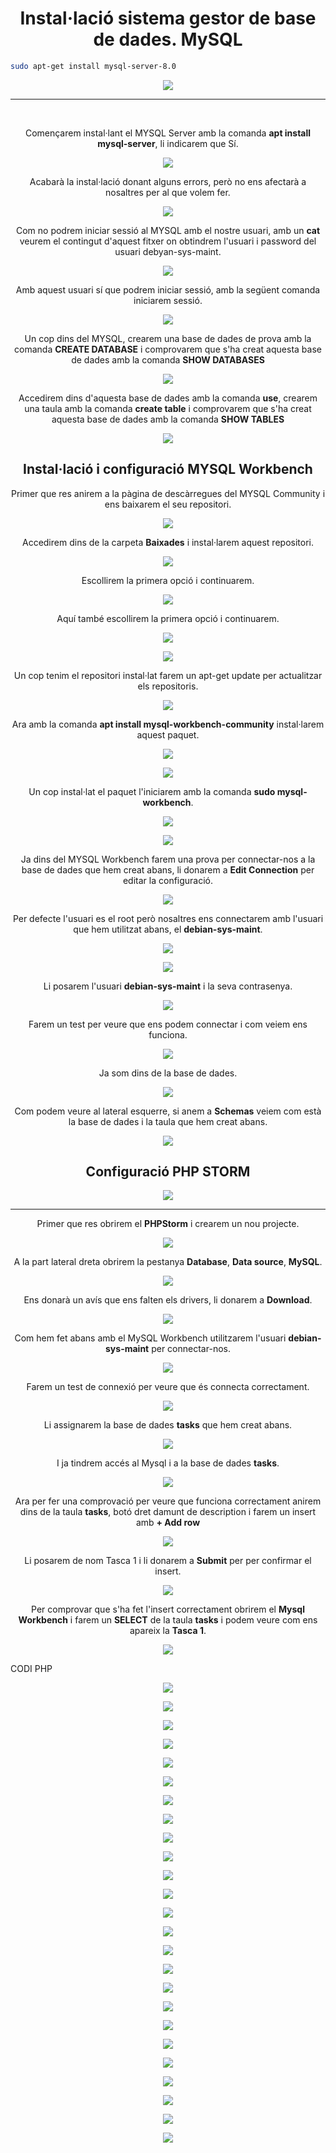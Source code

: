 <h1 align="center">
  <b>Instal·lació sistema gestor de base de dades. MySQL</b>
</h1>

```bash
sudo apt-get install mysql-server-8.0
```

<p align="center">
  <img src="https://user-images.githubusercontent.com/91249151/155364414-9f5e788a-1d73-410c-a799-36d59c480bd3.png">
</p>

---

<br>
<p align="center">
  Començarem instal·lant el MYSQL Server amb la comanda <b>apt install mysql-server</b>, li indicarem que Sí.
</p>

<p align="center">
  <img src="https://user-images.githubusercontent.com/91249151/155302043-05e4211c-d0ca-4959-94db-917f8871cf96.png">
</p>

<p align="center">
Acabarà la instal·lació donant alguns errors, però no ens afectarà a nosaltres per al que volem fer.
</p>
  
<p align="center">
  <img src="https://user-images.githubusercontent.com/91249151/155302575-3ec9045c-8904-4ad1-8212-c01089af7a65.png">
</p>

<p align="center">
  Com no podrem iniciar sessió al MYSQL amb el nostre usuari, amb un <b>cat</b> veurem el contingut d'aquest fitxer on obtindrem l'usuari i password del usuari debyan-sys-maint.
</p>
  
<p align="center">
  <img src="https://user-images.githubusercontent.com/91249151/155303908-2f5f1a02-661a-4218-988d-6eb4de063f8e.png">
</p>

<p align="center">
  Amb aquest usuari sí que podrem iniciar sessió, amb la següent comanda iniciarem sessió.
</p>

<p align="center">
  <img src="https://user-images.githubusercontent.com/91249151/155304131-3461de9f-7aa5-491e-864a-e38abb11b687.png">
</p>

<p align="center">
  Un cop dins del MYSQL, crearem una base de dades de prova amb la comanda <b>CREATE DATABASE</b> i comprovarem que s'ha creat aquesta base de dades amb la comanda <b>SHOW DATABASES</b>
</p>

<p align="center">
  <img src="https://user-images.githubusercontent.com/91249151/155306057-bd714443-5384-4cb4-9a25-0882fe7ab05f.png">
</p>

<p align="center">
  Accedirem dins d'aquesta base de dades amb la comanda <b>use</b>, crearem una taula amb la comanda <b>create table</b> i comprovarem que s'ha creat aquesta base de dades amb la comanda <b>SHOW TABLES</b>
</p>

<p align="center">
  <img src="https://user-images.githubusercontent.com/91249151/155307587-e488a3a6-c8f3-420a-be5e-428da88894a0.png">
</p>

<h2 align="center">
  <b>Instal·lació i configuració MYSQL Workbench</b>
</h2>

<p align="center">
  Primer que res anirem a la pàgina de descàrregues del MYSQL Community i ens baixarem el seu repositori.
</p>

<p align="center">
  <img src="https://user-images.githubusercontent.com/91249151/155310036-c0f6bfe2-0c1e-4b7e-8f00-8bce15443fb1.png">
</p>

<p align="center">
  Accedirem dins de la carpeta <b>Baixades</b> i instal·larem aquest repositori.
</p>

<p align="center">
  <img src="https://user-images.githubusercontent.com/91249151/155310768-034e3b99-89f2-49fb-98cf-2088520743b5.png">
</p>

<p align="center">
  Escollirem la primera opció i continuarem.
</p>

<p align="center">
  <img src="https://user-images.githubusercontent.com/91249151/155310779-fa337d77-9617-4e4c-b082-9a4893374db2.png">
</p>

<p align="center">
  Aquí també escollirem la primera opció i continuarem.
</p>

<p align="center">
  <img src="https://user-images.githubusercontent.com/91249151/155310803-fb349ca9-082f-4588-a0a3-46893ba8903e.png">
</p>

<p align="center">
  <img src="https://user-images.githubusercontent.com/91249151/155310832-298e5d9c-1675-4e61-ab39-13b17561a022.png">
</p>

<p align="center">
  Un cop tenim el repositori instal·lat farem un apt-get update per actualitzar els repositoris.
</p>

<p align="center">
  <img src="https://user-images.githubusercontent.com/91249151/155310851-7feb10cc-dba4-42da-bb04-bdf1cca18f16.png">
</p>

<p align="center">
  Ara amb la comanda <b>apt install mysql-workbench-community</b> instal·larem aquest paquet.
</p>

<p align="center">
  <img src="https://user-images.githubusercontent.com/91249151/155310867-e71052fc-3b88-4f35-a9ab-8f95c57e600b.png">
</p>

<p align="center">
  <img src="https://user-images.githubusercontent.com/91249151/155310880-78400ad2-d2d5-4d46-a239-676eb6d17473.png">
</p>

<p align="center">
  Un cop instal·lat el paquet l'iniciarem amb la comanda <b>sudo mysql-workbench</b>.
</p>

<p align="center">
  <img src="https://user-images.githubusercontent.com/91249151/155311299-89773416-0299-4ead-864e-879675f98854.png">
</p>

<p align="center">
  <img src="https://user-images.githubusercontent.com/91249151/155311321-8e5ac91e-3ea9-410a-9dc3-1f9ec3d36f03.png">
</p>

<p align="center">
  Ja dins del MYSQL Workbench farem una prova per connectar-nos a la base de dades que hem creat abans, li donarem a <b>Edit Connection</b> per editar la configuració.
</p>

<p align="center">
  <img src="https://user-images.githubusercontent.com/91249151/155311759-4c0d4adc-14a1-46a7-af67-d554cd937bf3.png">
</p>

<p align="center">
  Per defecte l'usuari es el root però nosaltres ens connectarem amb l'usuari que hem utilitzat abans, el <b>debian-sys-maint</b>.
</p>

<p align="center">
  <img src="https://user-images.githubusercontent.com/91249151/155312190-8e2c69c8-6170-4645-afb7-3a7ddbf278de.png">
</p>

<p align="center">
  <img src="https://user-images.githubusercontent.com/91249151/155312191-bf4b69b6-d5a0-40e6-988e-dbcd348ab232.png">
</p>

<p align="center">
  Li posarem l'usuari <b>debian-sys-maint</b> i la seva contrasenya.
</p>

<p align="center">
  <img src="https://user-images.githubusercontent.com/91249151/155313001-5035dabe-3282-42f0-b121-d0b4bfeedc70.png">
</p>

<p align="center">
  Farem un test per veure que ens podem connectar i com veiem ens funciona.
</p>

<p align="center">
  <img src="https://user-images.githubusercontent.com/91249151/155313010-7ea8d153-0839-470b-a002-cd2dc2870420.png">
</p>

<p align="center">
  Ja som dins de la base de dades.
</p>

<p align="center">
  <img src="https://user-images.githubusercontent.com/91249151/155313022-3f8325d2-ef86-4250-b18d-d6255cbfd519.png">
</p>

<p align="center">
  Com podem veure al lateral esquerre, si anem a <b>Schemas</b> veiem com està la base de dades i la taula que hem creat abans.
</p>

<p align="center">
  <img src="https://user-images.githubusercontent.com/91249151/155314088-65870cf4-7d2b-4090-ac01-657ae7d0ae9b.png">
</p>

<h2 align="center">
  <b>Configuració PHP STORM</b>
</h2>

<p align="center">
  <img src="https://user-images.githubusercontent.com/91249151/156244671-f5b54d5b-4a38-4971-8538-49d533674a47.png">
</p>

---

<p align="center">
  Primer que res obrirem el <b>PHPStorm</b> i crearem un nou projecte.
</p>

<p align="center">
  <img src="https://user-images.githubusercontent.com/91249151/155315996-b23ee806-7463-40b4-a0ee-4b8636bc8805.png">
</p>

<p align="center">
  A la part lateral dreta obrirem la pestanya <b>Database</b>, <b>Data source</b>, <b>MySQL</b>. 
</p>

<p align="center">
  <img src="https://user-images.githubusercontent.com/91249151/155316029-49f078fd-3eaf-4907-8807-635c45cd2bb1.png">
</p>

<p align="center">
  Ens donarà un avís que ens falten els drivers, li donarem a <b>Download</b>.
</p>

<p align="center">
  <img src="https://user-images.githubusercontent.com/91249151/155316041-7d70d924-610a-46d6-a165-b91e612190f4.png">
</p>

<p align="center">
  Com hem fet abans amb el MySQL Workbench utilitzarem l'usuari <b>debian-sys-maint</b> per connectar-nos.
</p>

<p align="center">
  <img src="https://user-images.githubusercontent.com/91249151/155316845-dec9c2e5-1cbc-4734-bfa1-39fbb26f483e.png">
</p>

<p align="center">
  Farem un test de connexió per veure que és connecta correctament.
</p>

<p align="center">
  <img src="https://user-images.githubusercontent.com/91249151/155316985-b846f4dc-4f42-4d5d-b860-e2d392d5f5f1.png">
</p>

<p align="center">
  Li assignarem la base de dades <b>tasks</b> que hem creat abans.
</p>

<p align="center">
  <img src="https://user-images.githubusercontent.com/91249151/155318271-4d30eeb0-4d2f-4314-b7ad-b2cc708d5791.png">
</p>

<p align="center">
  I ja tindrem accés al Mysql i a la base de dades <b>tasks</b>.
</p>

<p align="center">
  <img src="https://user-images.githubusercontent.com/91249151/155318344-872b15ef-dc2d-4dda-8ed8-5f46c5ba08ad.png">
</p>

<p align="center">
  Ara per fer una comprovació per veure que funciona correctament anirem dins de la taula <b>tasks</b>, botó dret damunt de description i farem un insert amb  <b>+ Add row</b>
</p>

<p align="center">
  <img src="https://user-images.githubusercontent.com/91249151/155339568-b8cb6559-8f7e-441f-9002-6882a13853c6.png">
</p>

<p align="center">
  Li posarem de nom Tasca 1 i li donarem a <b>Submit</b> per per confirmar el insert.
</p>

<p align="center">
  <img src="https://user-images.githubusercontent.com/91249151/155339582-ddc2f8c0-68da-4ebb-b9fd-19fde1d7e779.png">
</p>

<p align="center">
  Per comprovar que s'ha fet l'insert correctament obrirem el <b>Mysql Workbench</b> i farem un <b>SELECT</b> de la taula <b>tasks</b> i podem veure com ens apareix la <b>Tasca 1</b>.
</p>

<p align="center">
  <img src="https://user-images.githubusercontent.com/91249151/155339591-69b487c4-55b9-443f-9f38-fa63949d5a17.png">
</p>



CODI PHP

<p align="center">
  <img src="https://user-images.githubusercontent.com/91249151/155319512-f0b16c68-6348-40be-b7cc-e1745c8a9f9e.png">
</p>

<p align="center">
  <img src="https://user-images.githubusercontent.com/91249151/155320679-0c7001b9-dc0b-4208-a181-bcded24c7e03.png">
</p>

<p align="center">
  <img src="https://user-images.githubusercontent.com/91249151/155321350-ee8c76e6-6b60-4e79-8544-6748a286f441.png">
</p>

<p align="center">
  <img src="https://user-images.githubusercontent.com/91249151/155332635-b0dda926-c297-402f-aaea-9fc7d572fb7a.png">
</p>


<p align="center">
  <img src="https://user-images.githubusercontent.com/91249151/155332661-22add513-5485-442d-9fb2-b70d17160fb4.png">
</p>

<p align="center">
  <img src="https://user-images.githubusercontent.com/91249151/155333055-3066480b-5470-4d47-ad00-d94e669631e1.png">
</p>

<p align="center">
  <img src="https://user-images.githubusercontent.com/91249151/155333063-7c8ad2ad-02f7-4e65-8fc9-91708d16a603.png">
</p>

<p align="center">
  <img src="https://user-images.githubusercontent.com/91249151/155333956-f837680f-4a62-4b23-8ee1-ecd2bf978fc9.png">
</p>

<p align="center">
  <img src="https://user-images.githubusercontent.com/91249151/155333972-6d510bbc-d39e-45c8-80d8-01d637a9c51d.png">
</p>

<p align="center">
  <img src="https://user-images.githubusercontent.com/91249151/155333992-11a10708-371f-454c-85a5-4088d009a44b.png">
</p>

<p align="center">
  <img src="https://user-images.githubusercontent.com/91249151/155334022-d54f4220-5c90-4962-81e6-a39f143c9b6a.png">
</p>

<p align="center">
  <img src="https://user-images.githubusercontent.com/91249151/155335981-acc28a69-7fa7-4e22-aab0-97baebdff002.png">
</p>

<p align="center">
  <img src="https://user-images.githubusercontent.com/91249151/155336052-8a9f234b-f9e1-4e91-8829-99f1bf44ddf5.png">
</p>

<p align="center">
  <img src="https://user-images.githubusercontent.com/91249151/155336006-d9453e1e-bf83-46f1-83d7-a6d347036cf7.png">
</p>

<p align="center">
  <img src="https://user-images.githubusercontent.com/91249151/155340040-4f5b94db-3ac4-42ec-81ca-906b0e35a479.png">
</p>

<p align="center">
  <img src="https://user-images.githubusercontent.com/91249151/155340056-32c60c14-9319-4c0a-a668-f19c45063167.png">
</p>

<p align="center">
  <img src="https://user-images.githubusercontent.com/91249151/155475958-79727701-d85b-4f95-8188-20733d031bd0.png">
</p>

<p align="center">
  <img src="https://user-images.githubusercontent.com/91249151/155476003-1e020cf2-dff2-4172-87c5-90f95ce0f811.png">
</p>

<p align="center">
  <img src="https://user-images.githubusercontent.com/91249151/155476088-039b4689-0344-4755-b132-9c6d882928bb.png">
</p>

<p align="center">
  <img src="https://user-images.githubusercontent.com/91249151/155476437-c036c992-787f-4a96-ac81-9f832cf6af1d.png">
</p>


<p align="center">
  <img src="https://user-images.githubusercontent.com/91249151/155476454-73138404-cd01-4be8-a3b5-640fe2c3fe8c.png">
</p>

<p align="center">
  <img src="https://user-images.githubusercontent.com/91249151/155476502-12a95382-24ba-49ff-8952-3dc03e56d510.png">
</p>

<p align="center">
  <img src="https://user-images.githubusercontent.com/91249151/155476526-8399979a-ff00-4161-943f-032cb58ee144.png">
</p>

<p align="center">
  <img src="https://user-images.githubusercontent.com/91249151/155476601-81d2571d-0b83-4843-88a9-02b6452c9bb5.png">
</p>

<p align="center">
  <img src="https://user-images.githubusercontent.com/91249151/155476611-08f919b2-5cbc-4868-8936-baccd459d0ac.png">
</p>

